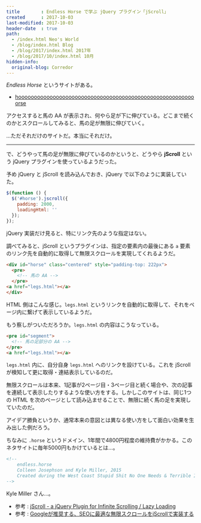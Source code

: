 ```yaml
---
title        : Endless Horse で学ぶ jQuery プラグイン「jScroll」
created      : 2017-10-03
last-modified: 2017-10-03
header-date  : true
path:
  - /index.html Neo's World
  - /blog/index.html Blog
  - /blog/2017/index.html 2017年
  - /blog/2017/10/index.html 10月
hidden-info:
  original-blog: Corredor
---
```


*Endless Horse* というサイトがある。

- [hooooooooooooooooooooooooooooooooooooooooooooooooooooooooorse](http://endless.horse/)

アクセスすると馬の AA が表示され、何やら足が下に伸びている。どこまで続くのかとスクロールしてみると、馬の足が無限に伸びていく。

…ただそれだけのサイトだ。本当にそれだけ。

---

で、どうやって馬の足が無限に伸びているのかというと、どうやら **jScroll** という jQuery プラグインを使っているようだった。

予め jQuery と jScroll を読み込んでおき、jQuery で以下のように実装していた。

```javascript
$(function () {
  $('#horse').jscroll({
    padding: 2000,
    loadingHtml: ''
  });
});
```

jQuery 実装だけ見ると、特にリンク先のような指定はない。

調べてみると、jScroll というプラグインは、指定の要素内の最後にある `a` 要素のリンク先を自動的に取得して無限スクロールを実現してくれるようだ。

```html
<div id="horse" class="centered" style="padding-top: 222px">
  <pre>
    <!-- 馬の AA -->
  </pre>
<a href="legs.html"></a>
</div>
```

HTML 側はこんな感じ。`legs.html` というリンクを自動的に取得して、それをページ内に繋げて表示しているようだ。

もう察しがついただろうか。`legs.html` の内容はこうなっている。

```html
<pre id="segment">
  <!-- 馬の足部分の AA -->
</pre>
<a href="legs.html"></a>
```

`legs.html` 内に、自分自身 `legs.html` へのリンクを設けている。これを jScroll が検知して更に取得・連結表示しているのだ。

無限スクロールは本来、1記事が2ページ目・3ページ目と続く場合や、次の記事を連続して表示したりするような使い方をする。しかしこのサイトは、同じ1つの HTML を次のページとして読み込ませることで、無限に続く馬の足を実現していたのだ。

アイデア勝負というか、通常本来の意図とは異なる使い方をして面白い効果を生み出した例だろう。

ちなみに `.horse` というドメイン、1年間で4800円程度の維持費がかかる。このネタサイトに毎年5000円もかけているとは…。

```html
<!--
    endless.horse
    Colleen Josephson and Kyle Miller, 2015
    Created during the West Coast Stupid Shit No One Needs & Terrible Ideas Hackathon
-->
```

Kyle Miller さん…。

- 参考 : [jScroll - a jQuery Plugin for Infinite Scrolling / Lazy Loading](http://jscroll.com/)
- 参考 : [Googleが推奨する、SEOに最適な無限スクロールをjScrollで実装する](https://clickan.click/infinite-scroll/)
